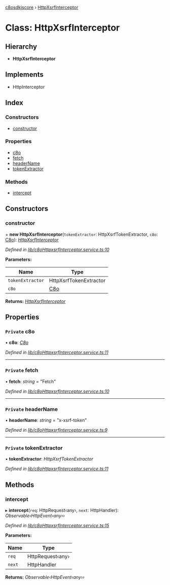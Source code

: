 [c8osdkjscore](../README.md) › [HttpXsrfInterceptor](httpxsrfinterceptor.md)

# Class: HttpXsrfInterceptor

## Hierarchy

* **HttpXsrfInterceptor**

## Implements

* HttpInterceptor

## Index

### Constructors

* [constructor](httpxsrfinterceptor.md#constructor)

### Properties

* [c8o](httpxsrfinterceptor.md#private-c8o)
* [fetch](httpxsrfinterceptor.md#private-fetch)
* [headerName](httpxsrfinterceptor.md#private-headername)
* [tokenExtractor](httpxsrfinterceptor.md#private-tokenextractor)

### Methods

* [intercept](httpxsrfinterceptor.md#intercept)

## Constructors

###  constructor

\+ **new HttpXsrfInterceptor**(`tokenExtractor`: HttpXsrfTokenExtractor, `c8o`: [C8o](c8o.md)): *[HttpXsrfInterceptor](httpxsrfinterceptor.md)*

*Defined in [lib/c8oHttpxsrfInterceptor.service.ts:10](https://github.com/convertigo/c8osdk-angular/blob/4747612/projects/c8osdkangular/src/lib/c8oHttpxsrfInterceptor.service.ts#L10)*

**Parameters:**

Name | Type |
------ | ------ |
`tokenExtractor` | HttpXsrfTokenExtractor |
`c8o` | [C8o](c8o.md) |

**Returns:** *[HttpXsrfInterceptor](httpxsrfinterceptor.md)*

## Properties

### `Private` c8o

• **c8o**: *[C8o](c8o.md)*

*Defined in [lib/c8oHttpxsrfInterceptor.service.ts:11](https://github.com/convertigo/c8osdk-angular/blob/4747612/projects/c8osdkangular/src/lib/c8oHttpxsrfInterceptor.service.ts#L11)*

___

### `Private` fetch

• **fetch**: *string* = "Fetch"

*Defined in [lib/c8oHttpxsrfInterceptor.service.ts:10](https://github.com/convertigo/c8osdk-angular/blob/4747612/projects/c8osdkangular/src/lib/c8oHttpxsrfInterceptor.service.ts#L10)*

___

### `Private` headerName

• **headerName**: *string* = "x-xsrf-token"

*Defined in [lib/c8oHttpxsrfInterceptor.service.ts:9](https://github.com/convertigo/c8osdk-angular/blob/4747612/projects/c8osdkangular/src/lib/c8oHttpxsrfInterceptor.service.ts#L9)*

___

### `Private` tokenExtractor

• **tokenExtractor**: *HttpXsrfTokenExtractor*

*Defined in [lib/c8oHttpxsrfInterceptor.service.ts:11](https://github.com/convertigo/c8osdk-angular/blob/4747612/projects/c8osdkangular/src/lib/c8oHttpxsrfInterceptor.service.ts#L11)*

## Methods

###  intercept

▸ **intercept**(`req`: HttpRequest‹any›, `next`: HttpHandler): *Observable‹HttpEvent‹any››*

*Defined in [lib/c8oHttpxsrfInterceptor.service.ts:15](https://github.com/convertigo/c8osdk-angular/blob/4747612/projects/c8osdkangular/src/lib/c8oHttpxsrfInterceptor.service.ts#L15)*

**Parameters:**

Name | Type |
------ | ------ |
`req` | HttpRequest‹any› |
`next` | HttpHandler |

**Returns:** *Observable‹HttpEvent‹any››*
